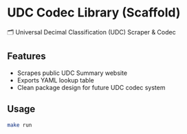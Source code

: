 # UDC Codec Library (Scaffold)

🗂 Universal Decimal Classification (UDC) Scraper & Codec

## Features

- Scrapes public UDC Summary website
- Exports YAML lookup table
- Clean package design for future UDC codec system

## Usage

```bash
make run
